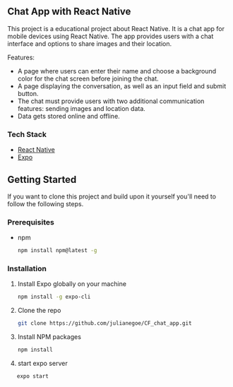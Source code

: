 <!-- ABOUT THE PROJECT -->

## Chat App with React Native

This project is a educational project about React Native. It is a chat app for mobile devices using React Native. The app provides users with a chat interface and options to share images and their
location.

Features:

- A page where users can enter their name and choose a background color for the chat screen
  before joining the chat.
- A page displaying the conversation, as well as an input field and submit button.
- The chat must provide users with two additional communication features: sending images
  and location data.
- Data gets stored online and offline.

### Tech Stack

- [React Native](https://reactnative.dev/)
- [Expo](https://expo.dev/)

<!-- GETTING STARTED -->

## Getting Started

If you want to clone this project and build upon it yourself you'll need to follow the following steps.

### Prerequisites

- npm
  ```sh
  npm install npm@latest -g
  ```

### Installation

1. Install Expo globally on your machine
   ```sh
   npm install -g expo-cli
   ```
2. Clone the repo
   ```sh
   git clone https://github.com/julianegoe/CF_chat_app.git
   ```
3. Install NPM packages
   ```sh
   npm install
   ```
4. start expo server

```sh
   expo start
```
